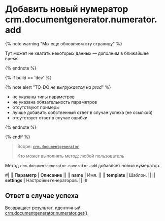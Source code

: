 # Добавить новый нумератор crm.documentgenerator.numerator.add

{% note warning "Мы еще обновляем эту страницу" %}

Тут может не хватать некоторых данных — дополним в ближайшее время

{% endnote %}

{% if build == 'dev' %}

{% note alert "TO-DO _не выгружается на prod_" %}

- не указаны типы параметров
- не указана обязательность параметров
- отсутствуют примеры
- лучше добавить собственный ответ в случае успеха (не ссылкой)
- отсутствует ответ в случае ошибки

{% endnote %}

{% endif %}

> Scope: [`crm.documentgenerator`](../../../scopes/permissions.md)
>
> Кто может выполнять метод: любой пользователь

Метод `crm.documentgenerator.numerator.add` добавляет новый нумератор. 

#|
|| **Параметр** | **Описание** ||
|| **name** | Имя. ||
|| **template** | Шаблон. ||
|| **settings** | Настройки генераторов. ||
|#

## Ответ в случае успеха

Возвращает результат, идентичный [crm.documentgenerator.numerator.get()](./crm-document-generator-numerator-get.md).